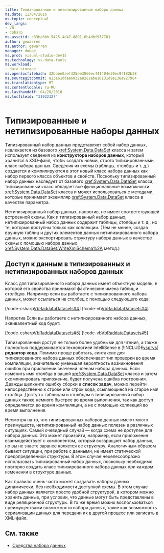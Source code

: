 ```yaml
---
title: Типизированные и нетипизированные наборы данных
ms.date: 11/04/2016
ms.topic: conceptual
dev_langs:
- VB
- CSharp
ms.assetid: c83ba0bb-5425-4d47-8891-6b4dbf937701
author: gewarren
ms.author: gewarren
manager: douge
ms.prod: visual-studio-dev15
ms.technology: vs-data-tools
ms.workload:
- data-storage
ms.openlocfilehash: 32bbbe0aef325ee3866ec441404e30ec9f182b38
ms.sourcegitcommit: e13e61ddea6032a8282abe16131d9e136a927984
ms.translationtype: MT
ms.contentlocale: ru-RU
ms.lasthandoff: 04/26/2018
ms.locfileid: "31922327"
---
```

# <a name="typed-vs-untyped-datasets"></a>Типизированные и нетипизированные наборы данных
Типизированный набор данных представляет собой набор данных, извлекается из базового <xref:System.Data.DataSet> класса и затем использует сведения из **конструктора наборов данных**, который хранится в XSD-файл, чтобы создать новый, строго типизированными класс набора данных. Сведения из схемы (таблицы, столбцы и т. д.) создается и компилируются в этот новый класс набора данных как набор первого класса объектов и свойств. Поскольку типизированный набор данных наследует от базового <xref:System.Data.DataSet> класса, типизированный класс обладает все функциональные возможности <xref:System.Data.DataSet> класса и может использоваться с методами, которые принимает экземпляр <xref:System.Data.DataSet> класса в качестве параметра.

 Нетипизированный набор данных, напротив, не имеет соответствующей встроенной схемы. Как и типизированный набор данных, нетипизированный набор данных содержит таблицы, столбцы и т. д., но те, которые доступны только как коллекции. (Тем не менее, создав вручную таблиц и других элементов данных нетипизированного набора данных, можно экспортировать структуру набора данных в качестве схемы с помощью набора данных <xref:System.Data.DataSet.WriteXmlSchema%2A> метод.)

## <a name="contrasting-data-access-in-typed-and-untyped-datasets"></a>Доступ к данным в типизированных и нетипизированных наборов данных
 Класс для типизированного набора данных имеет объектную модель, в которой его свойства принимают фактические имена таблиц и столбцов. Например если вы работаете с типизированного набора данных, может ссылаться на столбец с помощью следующего кода:

 [!code-csharp[VbRaddataDatasets#4](../data-tools/codesnippet/CSharp/typed-vs-untyped-datasets_1.cs)]
 [!code-vb[VbRaddataDatasets#4](../data-tools/codesnippet/VisualBasic/typed-vs-untyped-datasets_1.vb)]

 Напротив Если вы работаете с нетипизированного набора данных, эквивалентный код будет:

 [!code-csharp[VbRaddataDatasets#5](../data-tools/codesnippet/CSharp/typed-vs-untyped-datasets_2.cs)]
 [!code-vb[VbRaddataDatasets#5](../data-tools/codesnippet/VisualBasic/typed-vs-untyped-datasets_2.vb)]

 Типизированный доступ не только более удобными для чтения, а также полностью поддерживается технологией IntelliSense в [!INCLUDE[vsprvs](../code-quality/includes/vsprvs_md.md)] **редактор кода**. Помимо проще работать, синтаксис для типизированного набора данных обеспечивает тип проверки во время компиляции, значительно уменьшая вероятность возникновения ошибок при присвоении значений членам набора данных. Если изменить имя столбца в вашей <xref:System.Data.DataSet> класса и затем скомпилировать приложение, будет получена ошибка построения. Дважды щелкните ошибку сборки в **список задач**, можно перейти непосредственно к строке или строк кода, ссылающиеся на старое имя столбца. Доступ к таблицам и столбцам в типизированный набор данных также немного быстрее во время выполнения, так как доступ определяется во время компиляции, а не с помощью коллекций во время выполнения.

 Несмотря на то, что типизированных наборов данных имеют много преимуществ, нетипизированный набор данных полезен в различных ситуациях. Самый очевидный случай — когда схема не доступен для набора данных. Это может произойти, например, если приложение взаимодействует с компонентом, который возвращает набор данных, но вы не знаете заранее является ее структуру. Аналогичным образом бывают ситуации, при работе с данными, не имеет статической предопределенной структуры. В этом случае нецелесообразно использовать типизированный набор данных, поскольку необходимо повторно создать класс типизированного набора данных при каждом изменении в структуре данных.

 Как правило очень часто может создавать наборы данных динамически, без необходимости доступной схемы. В этом случае набор данных является просто удобной структурой, в котором можно хранить данные, при условии, что данные могут быть представлены в виде реляционной структуры. В то же время можно воспользоваться преимуществами возможности набора данных, такие как возможность сериализации данных для передачи их в другой процесс или записать в XML-файл.

## <a name="see-also"></a>См. также

- [Средства набора данных](../data-tools/dataset-tools-in-visual-studio.md)